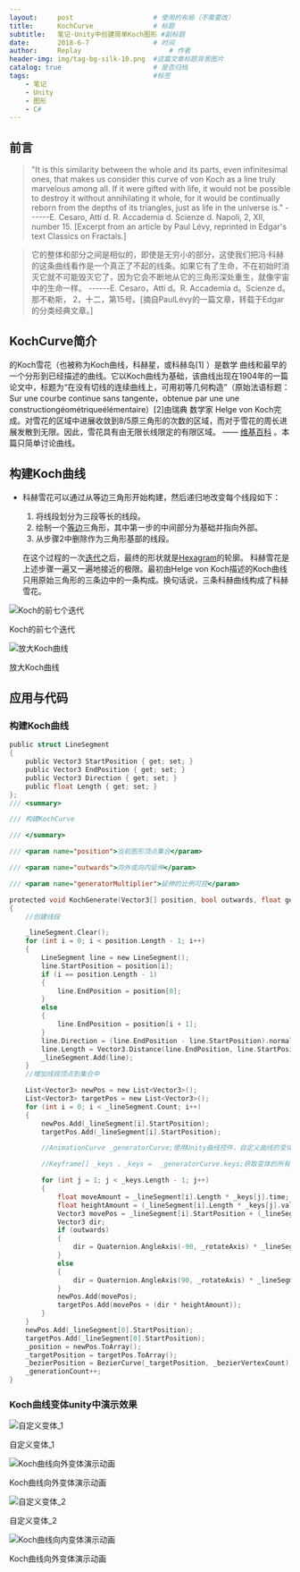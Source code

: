 ```yaml
---
layout:     post   				    # 使用的布局（不需要改）
title:      KochCurve 				# 标题 
subtitle:   笔记-Unity中创建简单Koch图形 #副标题
date:       2018-6-7				# 时间
author:     Replay 						# 作者
header-img: img/tag-bg-silk-10.png 	#这篇文章标题背景图片
catalog: true 						# 是否归档
tags:								#标签
    - 笔记
    - Unity
    - 图形
    - C#
---
```


## 前言
>"It is this similarity between the whole and its parts, even infinitesimal ones, that makes us consider this curve of von Koch as a line truly marvelous among all. If it were gifted with life, it would not be possible to destroy it without annihilating it whole, for it would be continually reborn from the depths of its triangles, just as life in the universe is." ------E. Cesaro, Atti d. R. Accademia d. Scienze d. Napoli, 2, XII, number 15. [Excerpt from an article by Paul Lévy, reprinted in Edgar's text Classics on Fractals.]

>它的整体和部分之间是相似的，即使是无穷小的部分，这使我们把冯·科赫的这条曲线看作是一个真正了不起的线条。如果它有了生命，不在初始时消灭它就不可能毁灭它了，因为它会不断地从它的三角形深处重生，就像宇宙中的生命一样。   ------E. Cesaro，Atti d。R. Accademia d。Scienze d。那不勒斯， 2，十二，第15号。[摘自PaulLévy的一篇文章，转载于Edgar的分类经典文章。]

## KochCurve简介

 的Koch雪花（也被称为Koch曲线，科赫星，或科赫岛[1] ）是数学 曲线和最早的一个分形到已经描述的曲线。它以Koch曲线为基础，该曲线出现在1904年的一篇论文中，标题为“在没有切线的连续曲线上，可用初等几何构造”（原始法语标题：Sur une courbe continue sans tangente，obtenue par une une constructiongéométriqueélémentaire）[2]由瑞典 数学家 Helge von Koch完成。对雪花的区域中进展收敛到8/5原三角形的次数的区域，而对于雪花的周长进展发散到无限。因此，雪花具有由无限长线限定的有限区域。 —— [维基百科](https://en.wikipedia.org/wiki/Koch_snowflake)
 。本篇只简单讨论曲线。

## 构建Koch曲线

- 科赫雪花可以通过从等边三角形开始构建，然后递归地改变每个线段如下：
    
    1. 将线段划分为三段等长的线段。
    2. 绘制一个[等边](https://en.wikipedia.org/wiki/Equilateral)三角形，其中第一步的中间部分为基础并指向外部。
    3. 从步骤2中删除作为三角形基部的线段。
    
    在这个过程的一次[迭代](https://en.wikipedia.org/wiki/Iteration)之后，最终的形状就是[Hexagram](https://en.wikipedia.org/wiki/Hexagram)的轮廓。
科赫雪花是上述步骤一遍又一遍地接近的极限。最初由Helge von Koch描述的Koch曲线只用原始三角形的三条边中的一条构成。换句话说，三条科赫曲线构成了科赫雪花。

![Koch的前七个迭代](https://upload.wikimedia.org/wikipedia/commons/f/fd/Von_Koch_curve.gif)

Koch的前七个迭代

![放大Koch曲线](https://upload.wikimedia.org/wikipedia/commons/6/65/Kochsim.gif)

放大Koch曲线

## 应用与代码

### 构建Koch曲线
``` c
public struct LineSegment
{
    public Vector3 StartPosition { get; set; }
    public Vector3 EndPosition { get; set; }
    public Vector3 Direction { get; set; }
    public float Length { get; set; }
};
/// <summary>

/// 构建KochCurve

/// </summary>

/// <param name="position">当前图形顶点集合</param>

/// <param name="outwards">向外或向内延伸</param>

/// <param name="generatorMultiplier">延伸的比例可控</param>

protected void KochGenerate(Vector3[] position, bool outwards, float generatorMultiplier)
{
    //创建线段

    _lineSegment.Clear();
    for (int i = 0; i < position.Length - 1; i++)
    {
        LineSegment line = new LineSegment();
        line.StartPosition = position[i];
        if (i == position.Length - 1)
        {
            line.EndPosition = position[0];
        }
        else
        {
            line.EndPosition = position[i + 1];
        }
        line.Direction = (line.EndPosition - line.StartPosition).normalized;
        line.Length = Vector3.Distance(line.EndPosition, line.StartPosition);
        _lineSegment.Add(line);
    }
    //增加线段顶点到集合中

    List<Vector3> newPos = new List<Vector3>();
    List<Vector3> targetPos = new List<Vector3>();
    for (int i = 0; i < _lineSegment.Count; i++)
    {
        newPos.Add(_lineSegment[i].StartPosition);
        targetPos.Add(_lineSegment[i].StartPosition);

        //AnimationCurve _generatorCurve;使用Unity曲线控件，自定义曲线的变体。

        //Keyframe[] _keys ，_keys =  _generatorCurve.keys;获取变体的所有节点。

        for (int j = 1; j < _keys.Length - 1; j++)
        {
            float moveAmount = _lineSegment[i].Length * _keys[j].time;
            float heightAmount = (_lineSegment[i].Length * _keys[j].value) * generatorMultiplier;
            Vector3 movePos = _lineSegment[i].StartPosition + (_lineSegment[i].Direction * moveAmount);
            Vector3 dir;
            if (outwards)
            {
                dir = Quaternion.AngleAxis(-90, _rotateAxis) * _lineSegment[i].Direction;
            }
            else
            {
                dir = Quaternion.AngleAxis(90, _rotateAxis) * _lineSegment[i].Direction;
            }
            newPos.Add(movePos);
            targetPos.Add(movePos + (dir * heightAmount));
        }
    }
    newPos.Add(_lineSegment[0].StartPosition);
    targetPos.Add(_lineSegment[0].StartPosition);
    _position = newPos.ToArray();
    _targetPosition = targetPos.ToArray();
    _bezierPosition = BezierCurve(_targetPosition, _bezierVertexCount);
    _generationCount++;
}
```
### Koch曲线变体unity中演示效果

![自定义变体_1](https://s1.ax1x.com/2018/06/07/CH1uh8.png)

自定义变体_1

![Koch曲线向外变体演示动画](https://replay923.github.io/BlogResources/Koch/kochOutTri.gif)

Koch曲线向外变体演示动画

![自定义变体_2](https://s1.ax1x.com/2018/06/07/CH1lcQ.png)

自定义变体_2

![Koch曲线向内变体演示动画](https://replay923.github.io/BlogResources/Koch/kochOutwards.gif)

Koch曲线向外变体演示动画

